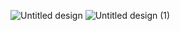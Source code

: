 ![Untitled design](https://github.com/Harsh-developer-apk/Notes-App/assets/150172274/21ea684b-358b-4c07-9315-2e5065b89b86)
![Untitled design (1)](https://github.com/Harsh-developer-apk/Notes-App/assets/150172274/6f44ff1b-f0c5-4f77-8c2f-4c2d4d7c1850)
